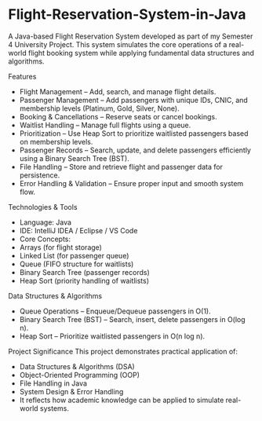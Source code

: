 # Flight-Reservation-System-in-Java
A Java-based Flight Reservation System developed as part of my Semester 4 University Project.
This system simulates the core operations of a real-world flight booking system while applying fundamental data structures and algorithms.

Features
- Flight Management – Add, search, and manage flight details.
- Passenger Management – Add passengers with unique IDs, CNIC, and membership levels (Platinum, Gold, Silver, None).
- Booking & Cancellations – Reserve seats or cancel bookings.
- Waitlist Handling – Manage full flights using a queue.
- Prioritization – Use Heap Sort to prioritize waitlisted passengers based on membership levels.
- Passenger Records – Search, update, and delete passengers efficiently using a Binary Search Tree (BST).
- File Handling – Store and retrieve flight and passenger data for persistence.
- Error Handling & Validation – Ensure proper input and smooth system flow.

Technologies & Tools
- Language: Java
- IDE: IntelliJ IDEA / Eclipse / VS Code 
- Core Concepts:
- Arrays (for flight storage)
- Linked List (for passenger queue)
- Queue (FIFO structure for waitlists)
- Binary Search Tree (passenger records)
- Heap Sort (priority handling of waitlists)

Data Structures & Algorithms
- Queue Operations – Enqueue/Dequeue passengers in O(1).
- Binary Search Tree (BST) – Search, insert, delete passengers in O(log n).
- Heap Sort – Prioritize waitlisted passengers in O(n log n).

Project Significance
This project demonstrates practical application of:
- Data Structures & Algorithms (DSA)
- Object-Oriented Programming (OOP)
- File Handling in Java
- System Design & Error Handling
- It reflects how academic knowledge can be applied to simulate real-world systems.
